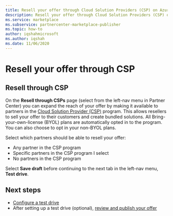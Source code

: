```yaml
---
title: Resell your offer through Cloud Solution Providers (CSP) on Azure Marketplace
description: Resell your offer through Cloud Solution Providers (CSP) on Azure Marketplace.
ms.service: marketplace 
ms.subservice: partnercenter-marketplace-publisher
ms.topic: how-to
author: iqshahmicrosoft
ms.author: iqshah
ms.date: 11/06/2020
---
```


# Resell your offer through CSP

## Resell through CSP

On the **Resell through CSPs** page (select from the left-nav menu in Partner Center) you can expand the reach of your offer by making it available to partners in the [Cloud Solution Provider (CSP)](https://azure.microsoft.com/offers/ms-azr-0145p/) program. This allows resellers to sell your offer to their customers and create bundled solutions. All Bring-your-own-license (BYOL) plans are automatically opted in to the program. You can also choose to opt in your non-BYOL plans.

Select which partners should be able to resell your offer:

- Any partner in the CSP program
- Specific partners in the CSP program I select
- No partners in the CSP program

Select **Save draft** before continuing to the next tab in the left-nav menu, **Test drive**.

## Next steps

- [Configure a test drive](azure-resource-manager-test-drive.md)
- After setting up a test drive (optional), [review and publish your offer](review-publish-offer.md)
